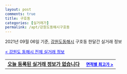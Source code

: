 ```yaml
---
layout: post
comments: true
title: 구호동
categories: [실거래가]
permalink: /apt/강원도동해시구호동
---
```


2021년 09월 06일 기준, <a href="/apt/강원도동해시">강원도동해시</a> 구호동 한달간 실거래 정보

<a style="color: blue;" href="/apt/강원도동해시">< 강원도 동해시 전체 실거래 정보</a>
<!---- start ---->
<table>
  <tr>
    <td colspan="4" style="font-weight: bold;"><a href="/apt/강원도동해시구호동{name_without_space}">오늘 등록된 실거래 정보가 없습니다</a> &nbsp;&nbsp;&nbsp; <a style="color: blue; font-size: smaller;" href="/apt/강원도동해시구호동{name_without_space}">면적별 최고가 ></a></td>
  </tr>
    
</table>
<!---- end ---->
    